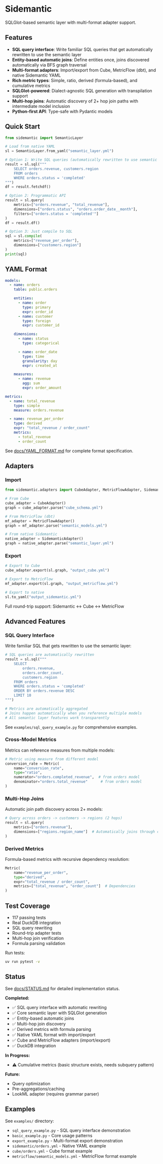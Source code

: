 # Sidemantic

SQLGlot-based semantic layer with multi-format adapter support.

## Features

- **SQL query interface**: Write familiar SQL queries that get automatically rewritten to use the semantic layer
- **Entity-based automatic joins**: Define entities once, joins discovered automatically via BFS graph traversal
- **Multi-format adapters**: Import/export from Cube, MetricFlow (dbt), and native Sidemantic YAML
- **Rich metric types**: Simple, ratio, derived (formula-based), and cumulative metrics
- **SQLGlot-powered**: Dialect-agnostic SQL generation with transpilation support
- **Multi-hop joins**: Automatic discovery of 2+ hop join paths with intermediate model inclusion
- **Python-first API**: Type-safe with Pydantic models

## Quick Start

```python
from sidemantic import SemanticLayer

# Load from native YAML
sl = SemanticLayer.from_yaml("semantic_layer.yml")

# Option 1: Write SQL queries (automatically rewritten to use semantic layer)
result = sl.sql("""
    SELECT orders.revenue, customers.region
    FROM orders
    WHERE orders.status = 'completed'
""")
df = result.fetchdf()

# Option 2: Programmatic API
result = sl.query(
    metrics=["orders.revenue", "total_revenue"],
    dimensions=["orders.status", "orders.order_date__month"],
    filters=["orders.status = 'completed'"]
)
df = result.df()

# Option 3: Just compile to SQL
sql = sl.compile(
    metrics=["revenue_per_order"],
    dimensions=["customers.region"]
)
print(sql)
```

## YAML Format

```yaml
models:
  - name: orders
    table: public.orders

    entities:
      - name: order
        type: primary
        expr: order_id
      - name: customer
        type: foreign
        expr: customer_id

    dimensions:
      - name: status
        type: categorical

      - name: order_date
        type: time
        granularity: day
        expr: created_at

    measures:
      - name: revenue
        agg: sum
        expr: order_amount

metrics:
  - name: total_revenue
    type: simple
    measure: orders.revenue

  - name: revenue_per_order
    type: derived
    expr: "total_revenue / order_count"
    metrics:
      - total_revenue
      - order_count
```

See [docs/YAML_FORMAT.md](docs/YAML_FORMAT.md) for complete format specification.

## Adapters

### Import
```python
from sidemantic.adapters import CubeAdapter, MetricFlowAdapter, SidemanticAdapter

# From Cube
cube_adapter = CubeAdapter()
graph = cube_adapter.parse("cube_schema.yml")

# From MetricFlow (dbt)
mf_adapter = MetricFlowAdapter()
graph = mf_adapter.parse("semantic_models.yml")

# From native Sidemantic
native_adapter = SidemanticAdapter()
graph = native_adapter.parse("semantic_layer.yml")
```

### Export
```python
# Export to Cube
cube_adapter.export(sl.graph, "output_cube.yml")

# Export to MetricFlow
mf_adapter.export(sl.graph, "output_metricflow.yml")

# Export to native
sl.to_yaml("output_sidemantic.yml")
```

Full round-trip support: Sidemantic ↔ Cube ↔ MetricFlow

## Advanced Features

### SQL Query Interface
Write familiar SQL that gets rewritten to use the semantic layer:

```python
# SQL queries are automatically rewritten
result = sl.sql("""
    SELECT
        orders.revenue,
        orders.order_count,
        customers.region
    FROM orders
    WHERE orders.status = 'completed'
    ORDER BY orders.revenue DESC
    LIMIT 10
""")

# Metrics are automatically aggregated
# Joins happen automatically when you reference multiple models
# All semantic layer features work transparently
```

See `examples/sql_query_example.py` for comprehensive examples.

### Cross-Model Metrics
Metrics can reference measures from multiple models:

```python
# Metric using measure from different model
conversion_rate = Metric(
    name="conversion_rate",
    type="ratio",
    numerator="orders.completed_revenue",  # from orders model
    denominator="orders.total_revenue"      # from orders model
)
```

### Multi-Hop Joins
Automatic join path discovery across 2+ models:

```python
# Query across orders -> customers -> regions (2 hops)
result = sl.query(
    metrics=["orders.revenue"],
    dimensions=["regions.region_name"]  # Automatically joins through customers
)
```

### Derived Metrics
Formula-based metrics with recursive dependency resolution:

```python
Metric(
    name="revenue_per_order",
    type="derived",
    expr="total_revenue / order_count",
    metrics=["total_revenue", "order_count"]  # Dependencies
)
```

## Test Coverage

- 117 passing tests
- Real DuckDB integration
- SQL query rewriting
- Round-trip adapter tests
- Multi-hop join verification
- Formula parsing validation

Run tests:
```bash
uv run pytest -v
```

## Status

See [docs/STATUS.md](docs/STATUS.md) for detailed implementation status.

**Completed:**
- ✅ SQL query interface with automatic rewriting
- ✅ Core semantic layer with SQLGlot generation
- ✅ Entity-based automatic joins
- ✅ Multi-hop join discovery
- ✅ Derived metrics with formula parsing
- ✅ Native YAML format with import/export
- ✅ Cube and MetricFlow adapters (import/export)
- ✅ DuckDB integration

**In Progress:**
- ⚠️ Cumulative metrics (basic structure exists, needs subquery pattern)

**Future:**
- Query optimization
- Pre-aggregations/caching
- LookML adapter (requires grammar parser)

## Examples

See `examples/` directory:
- `sql_query_example.py` - SQL query interface demonstration
- `basic_example.py` - Core usage patterns
- `export_example.py` - Multi-format export demonstration
- `sidemantic/orders.yml` - Native YAML example
- `cube/orders.yml` - Cube format example
- `metricflow/semantic_models.yml` - MetricFlow format example
